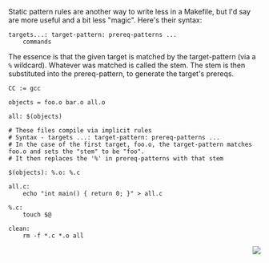 Static pattern rules are another way to write less in a Makefile, but I'd say are more useful and a bit less "magic". Here's their syntax:

```make
targets...: target-pattern: prereq-patterns ...
	commands
```

The essence is that the given target is matched by the target-pattern (via a `%` wildcard). Whatever was matched is called the stem. The stem is then substituted into the prereq-pattern, to generate the target's prereqs.

```make
CC := gcc

objects = foo.o bar.o all.o

all: $(objects)

# These files compile via implicit rules
# Syntax - targets ...: target-pattern: prereq-patterns ...
# In the case of the first target, foo.o, the target-pattern matches foo.o and sets the "stem" to be "foo".
# It then replaces the '%' in prereq-patterns with that stem

$(objects): %.o: %.c

all.c:
	echo "int main() { return 0; }" > all.c

%.c:
	touch $@

clean:
	rm -f *.c *.o all
```

<p align="right">
	<a href="https://github.com/AmrElsayyad/makefile-tutorial/tree/main/EX012%20-%20Pattern%20Rules" id="EX012">
		<img src="https://img.shields.io/badge/Next-EX012: Pattern Rules-blue.svg">
	</a>
</p>
